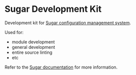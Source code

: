 # Sugar Development Kit

Development kit for [Sugar configuration management system](http://wwww.sugarsack.org). 

Used for:

- module development
- general development
- entire source linting
- etc

Refer to the [Sugar documentation](http://www.sugarsack.org/docs) for more information.
